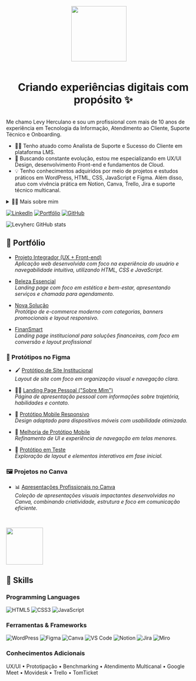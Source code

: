 
<!-- Imagem animada no topo -->
<div align="center">
  <img height="150" src="https://media.giphy.com/media/M9gbBd9nbDrOTu1Mqx/giphy.gif"  />
</div>

<!-- Título -->
<div id="user-content-toc">
  <ul align="center">
    <summary><h1 style="display: inline-block">Criando experiências digitais com propósito ✨</h1></summary>

</div>

<!-- Apresentação -->
<p>
  Me chamo Levy Herculano e sou um profissional com mais de 10 anos de experiência em Tecnologia da Informação, Atendimento ao Cliente, Suporte Técnico e Onboarding.

  - 👨‍💻 Tenho atuado como Analista de Suporte e Sucesso do Cliente em plataforma LMS.
  - 🌱 Buscando constante evolução, estou me especializando em UX/UI Design, desenvolvimento Front-end e fundamentos de Cloud.
  - 💡 Tenho conhecimentos adquiridos por meio de projetos e estudos práticos em WordPress, HTML, CSS, JavaScript e Figma. Além disso, atuo com vivência prática em Notion, Canva, Trello, Jira e suporte técnico multicanal.
</p>

<!-- Mais sobre mim -->
<details>
  <summary>👨‍💻 Mais sobre mim</summary>

  - 🎨 Tenho interesse especial por UX/UI Design, onde aplico prototipação, usabilidade e storytelling.
  - 💬 Já atuei com implantação de ERPs, redes, suporte técnico, configuração de sistemas e criação de materiais gráficos para e-learning.
  - 🧠 Estou sempre buscando aprender mais sobre design de interfaces, experiência do usuário e novas tecnologias.
  - ⚡ Nas horas vagas, gosto de aprender algo novo, organizar ideias no Notion e testar ferramentas úteis para produtividade e automação.
</details>

<!-- Links -->
[![LinkedIn](https://img.shields.io/badge/LinkedIn-0077B5?style=for-the-badge&logo=linkedin&logoColor=white)](https://www.linkedin.com/in/levyherculano)
[![Portfólio](https://img.shields.io/badge/Portf%C3%B3lio-levy.produtivoia.xyz-1abc9c?style=for-the-badge&logo=vercel&logoColor=white)](https://levy.produtivoia.xyz/#projetos)
[![GitHub](https://img.shields.io/badge/GitHub-Levyherc-24292e?style=for-the-badge&logo=github&logoColor=white)](https://github.com/Levyherc)

<!-- GitHub Stats -->
![Levyherc GitHub stats](https://github-readme-stats.vercel.app/api?username=Levyherc&show_icons=true&theme=radical)

<!-- Projetos -->
## 🚀 Portfólio

- [Projeto Integrador (UX + Front-end)](https://levyherc.github.io/Projeto-Integrador-Proz-AWS/5-integrador-4.0-projeto-final/index.html)    
  *Aplicação web desenvolvida com foco na experiência do usuário e navegabilidade intuitiva, utilizando HTML, CSS e JavaScript.*

- [Beleza Essencial](https://levy.produtivoia.xyz/demo/landing-page-mod-1/landing-page-mod-1.html)  
  *Landing page com foco em estética e bem-estar, apresentando serviços e chamada para agendamento.*

- [Nova Solução](https://levy.produtivoia.xyz/demo/e-commerce-mod-1/e-commerce-mod-1.html)  
  *Protótipo de e-commerce moderno com categorias, banners promocionais e layout responsivo.*

- [FinanSmart](https://levy.produtivoia.xyz/demo/landing-page-mod-2/landing-page-mod-2.html)  
  *Landing page institucional para soluções financeiras, com foco em conversão e layout profissional*

### 🎨 Protótipos no Figma

- 🖌️ [Protótipo de Site Institucional](https://www.figma.com/design/4WD0lArduhphsJNsUGzB4v/Projetos?node-id=0-1&t=8KMBhkrKiNiLBO61-1)  
  *Layout de site com foco em organização visual e navegação clara.*

- 🙋‍♂️ [Landing Page Pessoal ("Sobre Mim")](https://www.figma.com/design/4WD0lArduhphsJNsUGzB4v/Projetos?node-id=29-8&t=8KMBhkrKiNiLBO61-1)  
  *Página de apresentação pessoal com informações sobre trajetória, habilidades e contato.*

- 📱 [Protótipo Mobile Responsivo](https://www.figma.com/design/4WD0lArduhphsJNsUGzB4v/Projetos?node-id=44-2&t=8KMBhkrKiNiLBO61-1)  
  *Design adaptado para dispositivos móveis com usabilidade otimizada.*

- 🔧 [Melhoria de Protótipo Mobile](https://www.figma.com/design/4WD0lArduhphsJNsUGzB4v/Projetos?node-id=66-2&t=tbKnugSAPXXbnXq8-1)  
  *Refinamento de UI e experiência de navegação em telas menores.*

- 🧪 [Protótipo em Teste](https://www.figma.com/design/4WD0lArduhphsJNsUGzB4v/Projetos?node-id=111-390&t=tbKnugSAPXXbnXq8-1)  
  *Exploração de layout e elementos interativos em fase inicial.*

### 🖼️ Projetos no Canva

- 📊 [Apresentações Profissionais no Canva](https://levy.produtivoia.xyz/demo/canva/index.html)  
  *Coleção de apresentações visuais impactantes desenvolvidas no Canva, combinando criatividade, estrutura e foco em comunicação eficiente.*


<br>
<!-- GIF -->
<p align="left">
  <img align="center" src="https://media.giphy.com/media/QssGEmpkyEOhBCb7e1/giphy.gif" height="100" />
</p>


<!-- Skills -->
<h2>🔧 <strong>Skills</strong></h2>

### Programming Languages
![HTML5](https://img.shields.io/badge/HTML5-E34F26?style=flat-square&logo=html5&logoColor=white)
![CSS3](https://img.shields.io/badge/CSS3-1572B6?style=flat-square&logo=css3&logoColor=white)
![JavaScript](https://img.shields.io/badge/JavaScript-F7DF1E?style=flat-square&logo=javascript&logoColor=black)

### Ferramentas & Frameworks
![WordPress](https://img.shields.io/badge/WordPress-21759B?style=flat-square&logo=wordpress&logoColor=white)
![Figma](https://img.shields.io/badge/Figma-F24E1E?style=flat-square&logo=figma&logoColor=white)
![Canva](https://img.shields.io/badge/Canva-00C4CC?style=flat-square&logo=canva&logoColor=white)
![VS Code](https://img.shields.io/badge/VS%20Code-007ACC?style=flat-square&logo=visual-studio-code&logoColor=white)
![Notion](https://img.shields.io/badge/Notion-000000?style=flat-square&logo=notion&logoColor=white)
![Jira](https://img.shields.io/badge/Jira-0052CC?style=flat-square&logo=jira&logoColor=white)
![Miro](https://img.shields.io/badge/Miro-050038?style=flat-square&logo=miro&logoColor=white)

### Conhecimentos Adicionais
UX/UI • Prototipação • Benchmarking • Atendimento Multicanal • Google Meet • Movidesk • Trello • TomTicket
